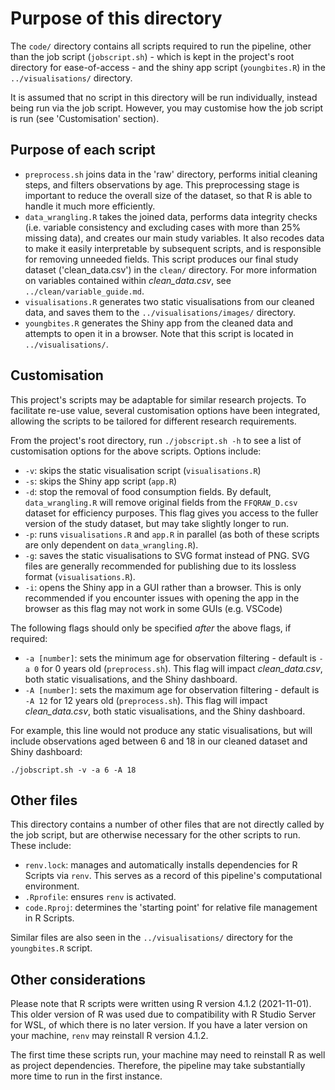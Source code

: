 # Purpose of this directory

The `code/` directory contains all scripts required to run the pipeline, other than the job script (`jobscript.sh`) - which is kept in the project's root directory for ease-of-access - and the shiny app script (`youngbites.R`) in the `../visualisations/` directory.

It is assumed that no script in this directory will be run individually, instead being run via the job script. However, you may customise how the job script is run (see 'Customisation' section).

## Purpose of each script 
* `preprocess.sh` joins data in the 'raw' directory, performs initial cleaning steps, and filters observations by age. This preprocessing stage is important to reduce the overall size of the dataset, so that R is able to handle it much more efficiently.
* `data_wrangling.R` takes the joined data, performs data integrity checks (i.e. variable consistency and excluding cases with more than 25% missing data), and creates our main study variables. It also recodes data to make it easily interpretable by subsequent scripts, and is responsible for removing unneeded fields. This script produces our final study dataset ('clean_data.csv') in the `clean/` directory. For more information on variables contained within *clean_data.csv*, see `../clean/variable_guide.md`.
* `visualisations.R` generates two static visualisations from our cleaned data, and saves them to the `../visualisations/images/` directory.
* `youngbites.R` generates the Shiny app from the cleaned data and attempts to open it in a browser. Note that this script is located in `../visualisations/`.


## Customisation

This project's scripts may be adaptable for similar research projects. To facilitate re-use value, several customisation options have been integrated, allowing the scripts to be tailored for different research requirements.

From the project's root directory, run `./jobscript.sh -h` to see a list of customisation options for the above scripts. Options include:

* `-v`: skips the static visualisation script (`visualisations.R`)
* `-s`: skips the Shiny app script (`app.R`)
* `-d`: stop the removal of food consumption fields. By default, `data_wrangling.R` will remove original fields from the `FFQRAW_D.csv` dataset for efficiency purposes. This flag gives you access to the fuller version of the study dataset, but may take slightly longer to run.
* `-p`: runs `visualisations.R` and `app.R` in parallel (as both of these scripts are only dependent on `data_wrangling.R`).
* `-g`: saves the static visualisations to SVG format instead of PNG. SVG files are generally recommended for publishing due to its lossless format (`visualisations.R`).
* `-i`: opens the Shiny app in a GUI rather than a browser. This is only recommended if you encounter issues with opening the app in the browser as this flag may not work in some GUIs (e.g. VSCode)

The following flags should only be specified *after* the above flags, if required:

* `-a [number]`: sets the minimum age for observation filtering - default is `-a 0` for 0 years old (`preprocess.sh`). This flag will impact _clean_data.csv_, both static visualisations, and the Shiny dashboard.
* `-A [number]`: sets the maximum age for observation filtering - default is `-A 12` for 12 years old (`preprocess.sh`). This flag will impact _clean_data.csv_, both static visualisations, and the Shiny dashboard.

For example, this line would not produce any static visualisations, but will include observations aged between 6 and 18 in our cleaned dataset and Shiny dashboard:
```
./jobscript.sh -v -a 6 -A 18
```

## Other files

This directory contains a number of other files that are not directly called by the job script, but are otherwise necessary for the other scripts to run. These include:
* `renv.lock`: manages and automatically installs dependencies for R Scripts via `renv`. This serves as a record of this pipeline's computational environment.
* `.Rprofile`: ensures `renv` is activated.
* `code.Rproj`: determines the 'starting point' for relative file management in R Scripts.

Similar files are also seen in the `../visualisations/` directory for the `youngbites.R` script.

## Other considerations

Please note that R scripts were written using R version 4.1.2 (2021-11-01). This older version of R was used due to compatibility with R Studio Server for WSL, of which there is no later version. If you have a later version on your machine, `renv` may reinstall R version 4.1.2.

The first time these scripts run, your machine may need to reinstall R as well as project dependencies. Therefore, the pipeline may take substantially more time to run in the first instance.